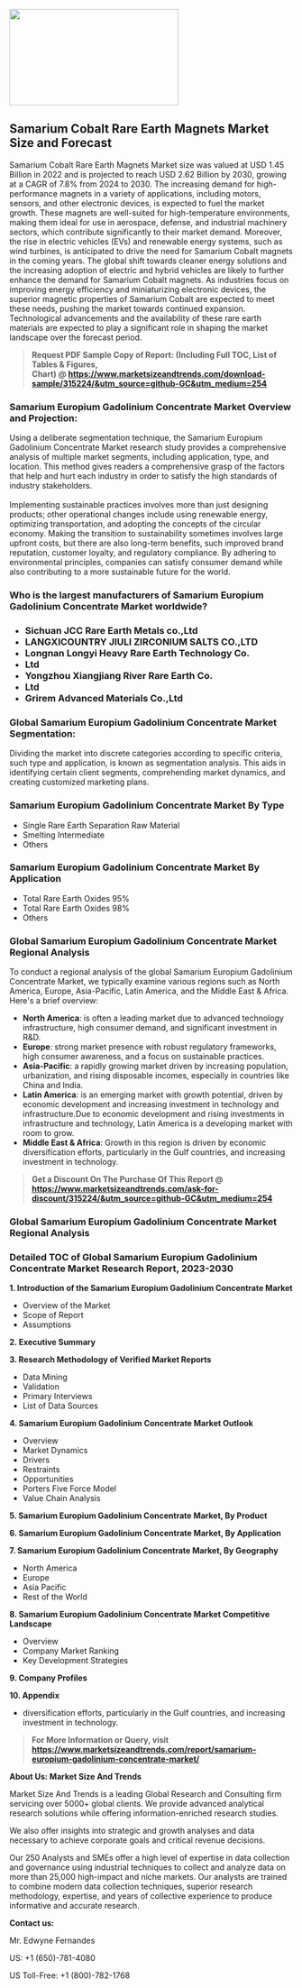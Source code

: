 <p><img class="alignnone size-medium wp-image-20088" src="https://ffe5etoiles.com/wp-content/uploads/2024/12/MST1-300x171.png" alt="" width="300" height="171" /></p><h2>Samarium Cobalt Rare Earth Magnets Market Size and Forecast</h2><p>Samarium Cobalt Rare Earth Magnets Market size was valued at USD 1.45 Billion in 2022 and is projected to reach USD 2.62 Billion by 2030, growing at a CAGR of 7.8% from 2024 to 2030. The increasing demand for high-performance magnets in a variety of applications, including motors, sensors, and other electronic devices, is expected to fuel the market growth. These magnets are well-suited for high-temperature environments, making them ideal for use in aerospace, defense, and industrial machinery sectors, which contribute significantly to their market demand. Moreover, the rise in electric vehicles (EVs) and renewable energy systems, such as wind turbines, is anticipated to drive the need for Samarium Cobalt magnets in the coming years. The global shift towards cleaner energy solutions and the increasing adoption of electric and hybrid vehicles are likely to further enhance the demand for Samarium Cobalt magnets. As industries focus on improving energy efficiency and miniaturizing electronic devices, the superior magnetic properties of Samarium Cobalt are expected to meet these needs, pushing the market towards continued expansion. Technological advancements and the availability of these rare earth materials are expected to play a significant role in shaping the market landscape over the forecast period.</p></p><blockquote id="" class=""><strong>Request PDF Sample Copy of Report: (Including Full TOC, List of Tables &amp; Figures, Chart)&nbsp;@&nbsp;<strong><a href="https://www.marketsizeandtrends.com/download-sample/315224/&utm_source=github-GC&utm_medium=254" target="_blank">https://www.marketsizeandtrends.com/download-sample/315224/&utm_source=github-GC&utm_medium=254</a></strong></strong></blockquote><h3 id="" class="">Samarium Europium Gadolinium Concentrate Market&nbsp;Overview and Projection:</h3><p id="" class="">Using a deliberate segmentation technique, the Samarium Europium Gadolinium Concentrate Market research study provides a comprehensive analysis of multiple market segments, including application, type, and location. This method gives readers a comprehensive grasp of the factors that help and hurt each industry in order to satisfy the high standards of industry stakeholders. <br /> <br />Implementing sustainable practices involves more than just designing products; other operational changes include using renewable energy, optimizing transportation, and adopting the concepts of the circular economy. Making the transition to sustainability sometimes involves large upfront costs, but there are also long-term benefits, such improved brand reputation, customer loyalty, and regulatory compliance. By adhering to environmental principles, companies can satisfy consumer demand while also contributing to a more sustainable future for the world.</p><h3 id="" class="">Who is the largest manufacturers of&nbsp;Samarium Europium Gadolinium Concentrate Market worldwide?</h3><h3 class=""><p><ul><li>Sichuan JCC Rare Earth Metals co.,Ltd </li><li> LANGXICOUNTRY JIULI ZIRCONIUM SALTS CO.,LTD </li><li> Longnan Longyi Heavy Rare Earth Technology Co. </li><li> Ltd </li><li> Yongzhou Xiangjiang River Rare Earth Co. </li><li> Ltd </li><li> Grirem Advanced Materials Co.,Ltd</li></ul></p></h3><h3 id="" class="">Global&nbsp;Samarium Europium Gadolinium Concentrate Market Segmentation:</h3><p id="" class="">Dividing the market into discrete categories according to specific criteria, such type and application, is known as segmentation analysis. This aids in identifying certain client segments, comprehending market dynamics, and creating customized marketing plans.</p><h3 id="" class="">Samarium Europium Gadolinium Concentrate Market&nbsp;By Type</h3><p><p><ul><li>Single Rare Earth Separation Raw Material</li><li> Smelting Intermediate</li><li> Others</p></li></ul></p></p><h3 id="" class="">Samarium Europium Gadolinium Concentrate Market&nbsp;By Application</h3><p class=""><p><ul><li>Total Rare Earth Oxides 95%</li><li> Total Rare Earth Oxides 98%</li><li> Others</li></ul></p></p><h3 id="" class="">Global Samarium Europium Gadolinium Concentrate Market Regional Analysis</h3><p id="" class="">To conduct a regional analysis of the global Samarium Europium Gadolinium Concentrate Market, we typically examine various regions such as North America, Europe, Asia-Pacific, Latin America, and the Middle East &amp; Africa. Here's a brief overview:</p><ul><li><strong>North America</strong>: is often a leading market due to advanced technology infrastructure, high consumer demand, and significant investment in R&amp;D.</li><li><strong>Europe</strong>: strong market presence with robust regulatory frameworks, high consumer awareness, and a focus on sustainable practices.</li><li><strong>Asia-Pacific</strong>: a rapidly growing market driven by increasing population, urbanization, and rising disposable incomes, especially in countries like China and India.</li><li><strong>Latin America</strong>: is an emerging market with growth potential, driven by economic development and increasing investment in technology and infrastructure.Due to economic development and rising investments in infrastructure and technology, Latin America is a developing market with room to grow.</li><li><strong>Middle East &amp; Africa</strong>: Growth in this region is driven by economic diversification efforts, particularly in the Gulf countries, and increasing investment in technology.</li></ul><blockquote id="" class=""><strong>Get a Discount On The Purchase Of This Report @ <strong><a href="https://www.marketsizeandtrends.com/ask-for-discount/315224/&utm_source=github-GC&utm_medium=254" target="_blank">https://www.marketsizeandtrends.com/ask-for-discount/315224/&utm_source=github-GC&utm_medium=254</a></strong></strong></blockquote><h3 id="" class="">Global Samarium Europium Gadolinium Concentrate Market Regional Analysis</h3><h3 id="" class="">Detailed TOC of Global Samarium Europium Gadolinium Concentrate Market Research Report, 2023-2030</h3><p id="" class=""><strong>1. Introduction of the Samarium Europium Gadolinium Concentrate Market</strong></p><ul><li>Overview of the Market</li><li>Scope of Report</li><li>Assumptions</li></ul><p id="" class=""><strong>2. Executive Summary</strong></p><p id="" class=""><strong>3. Research Methodology of Verified Market Reports</strong></p><ul><li>Data Mining</li><li>Validation</li><li>Primary Interviews</li><li>List of Data Sources</li></ul><p id="" class=""><strong>4. Samarium Europium Gadolinium Concentrate Market Outlook</strong></p><ul><li>Overview</li><li>Market Dynamics</li><li>Drivers</li><li>Restraints</li><li>Opportunities</li><li>Porters Five Force Model</li><li>Value Chain Analysis</li></ul><p id="" class=""><strong>5. Samarium Europium Gadolinium Concentrate Market, By Product</strong></p><p id="" class=""><strong>6. Samarium Europium Gadolinium Concentrate Market, By Application</strong></p><p id="" class=""><strong>7. Samarium Europium Gadolinium Concentrate Market, By Geography</strong></p><ul><li>North America</li><li>Europe</li><li>Asia Pacific</li><li>Rest of the World</li></ul><p id="" class=""><strong>8. Samarium Europium Gadolinium Concentrate Market Competitive Landscape</strong></p><ul><li>Overview</li><li>Company Market Ranking</li><li>Key Development Strategies</li></ul><p id="" class=""><strong>9. Company Profiles</strong></p><p id="" class=""><strong>10. Appendix</strong></p><ul><li>diversification efforts, particularly in the Gulf countries, and increasing investment in technology.</li></ul><blockquote id="" class=""><strong>For More Information or Query, visit <strong><strong><a href="https://www.marketsizeandtrends.com/report/samarium-europium-gadolinium-concentrate-market/" target="_blank">https://www.marketsizeandtrends.com/report/samarium-europium-gadolinium-concentrate-market/</a></strong></strong></strong></blockquote><p id="" class=""><strong>About Us: Market Size And Trends</strong></p><p id="" class="">Market Size And Trends is a leading Global Research and Consulting firm servicing over 5000+ global clients. We provide advanced analytical research solutions while offering information-enriched research studies.</p><p id="" class="">We also offer insights into strategic and growth analyses and data necessary to achieve corporate goals and critical revenue decisions.</p><p id="" class="">Our 250 Analysts and SMEs offer a high level of expertise in data collection and governance using industrial techniques to collect and analyze data on more than 25,000 high-impact and niche markets. Our analysts are trained to combine modern data collection techniques, superior research methodology, expertise, and years of collective experience to produce informative and accurate research.</p><p id="" class=""><strong>Contact us:</strong></p><p id="" class="">Mr. Edwyne Fernandes</p><p id="" class="">US: +1 (650)-781-4080</p><p id="" class="">US Toll-Free: +1 (800)-782-1768</p>
